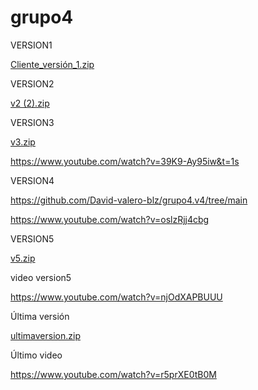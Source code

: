 # grupo4
VERSION1

[Cliente_versión_1.zip](https://github.com/victor88810/grupo4/files/6549975/Cliente_version_1.zip)


VERSION2

[v2 (2).zip](https://github.com/victor88810/grupo4/files/6549996/v2.2.zip)


VERSION3

[v3.zip](https://github.com/victor88810/grupo4/files/6550008/v3.zip)


https://www.youtube.com/watch?v=39K9-Ay95iw&t=1s


VERSION4

https://github.com/David-valero-blz/grupo4.v4/tree/main


https://www.youtube.com/watch?v=oslzRjj4cbg


VERSION5

[v5.zip](https://github.com/victor88810/grupo4/files/6550079/v5.zip)


video version5

https://www.youtube.com/watch?v=njOdXAPBUUU


Última versión

[ultimaversion.zip](https://github.com/victor88810/grupo4/files/6718153/ultimaversion.zip)

Último video

https://www.youtube.com/watch?v=r5prXE0tB0M



